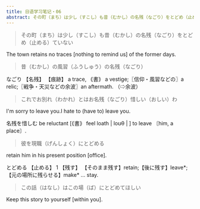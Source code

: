 ```yaml
---
title: 日语学习笔记・06
abstract: その町（まち）は少し（すこし）も昔（むかし）の名残（なごり）をとどめ（止める）ていない
---
```




> その町（まち）は少し（すこし）も昔（むかし）の名残（なごり）をとどめ（止める）ていない

The town retains no traces [nothing to remind us] of the former days.

> 昔（むかし）の風習（ふうしゅう）の名残（なごり）

なごり 【名残】
【痕跡】
a trace, ｟書｠ a vestige;〖信仰・風習などの〗a relic;〖戦争・天災などの余波〗an aftermath. （⇨余波）

> これでお別れ（わかれ）とはお名残（なごり）惜しい（おしい）わ

I'm sorry to leave you.I hate to (have to) leave you.

名残を惜しむ
be reluctant [｟書｠ feel loath | loʊθ | ] to leave 〘him, a place〙.

> 彼を現職（げんしょく）にとどめる

retain him in his present position [office].

とどめる 【止める】
1 【残す】
【そのまま残す】retain;【後に残す】leave*;【元の場所に残らせる】make* … stay.

> この話（はなし）はこの場（ば）にとどめてほしい
 
Keep this story to yourself [within you].



